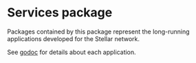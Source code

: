 # Services package

Packages contained by this package represent the long-running applications developed for the Stellar network.

See [godoc](https://godoc.org/github.com/Kregopaulgue/go/services) for details about each application.